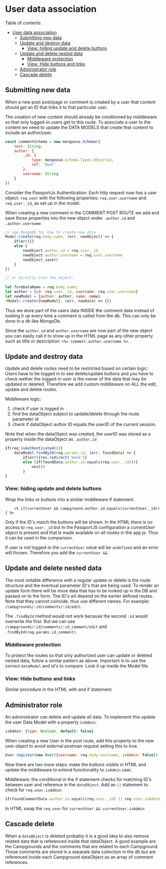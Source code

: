 # User data association
Table of contents
- [User data association](#user-data-association)
	- [Submitting new data](#submitting-new-data)
	- [Update and destroy data](#update-and-destroy-data)
		- [View: hiding update and delete buttons](#view-hiding-update-and-delete-buttons)
	- [Update and delete nested data](#update-and-delete-nested-data)
		- [Middleware protection](#middleware-protection)
		- [View: Hide buttons and links](#view-hide-buttons-and-links)
	- [Administrator role](#administrator-role)
	- [Cascade delete](#cascade-delete)
## Submitting new data
When a new post post/page or comment is created by a user that content should get an ID that links it to that particular user.

The creation of new content should already be conditioned by middleware so that only logged-in users get to this route. To associate a user to the content we need to update the DATA MODELS that create that content to include an author/user.
```javascript
const commentSchema = new mongoose.Schema({
   	text: String,
 	author: {
		_id: {
           	type: mongoose.Schema.Types.ObjectId,
            ref: 'User'
        },
        username: String
    }
})
```
Consider the PassportJs Authentication: Each http request now has a user object: `req.user` with the following properties: `req.user.username` and `req.user._id`, as set up in the model. 

When creating a new comment in the COMMENT POST ROUTE we add and save those properties into the new object under `.author.id` and `.author.username`: 
```javascript
// see MongoDb for how to create new data
Model.create(req.body.name, (err, newObject) => {
	if(err){}
	else {
		newObject.author.id = req.user._id
		newObject.author.username = req.user.username
		newObject.save()
	}
})

// or directly into the object:
	
let formDataName = req.body.name; 
let author = {id: req.user._id, username: req.user.username}
let newModel = {author: author, name: name}
<Model>.create({newModel}, (err, newData) => {})
```
Thus we store part of the users data INSIDE the comment data instead of looking it up every time a comment is called from the db. This can only be done in a db like MongoDb.

Since the `author.id` and `author.username` are now part of the new object you can easily call it to show up in the HTML page as any other property such as title or description:
`<%= comment.author.username %>`.

## Update and destroy data
Update and delete routes need to be restricted based on certain logic: Users have to be logged in to see delete/update buttons and you have to check wether the logged-in user is the owner of the data that may be updated or deleted. Therefore we add custom middleware on ALL the edit, update and delete routes.

Middleware logic:		
1.	check if user is logged in
2.	find the dataObject subject to update/delete through the route parameter id
3. 	check if dataObject author ID equals the userID of the current session. 

Note that when the dataObject was created, the userID was stored as a property inside the dataObject as `.author.id`
```javascript
if(req.isAuthenticated()){
	dataModel.findById(req.params.id, (err, foundData) => { 
		if(err){res.redirect('back')}
		else (if(foundData.author.id.equals(req.user._id))){
			next()
		}
}
```
### View: hiding update and delete buttons
Wrap the links or buttons into a similar middleware if statement. 
```
	<% if(currentUser && campground.author.id.equals(currentUser._id)){ %>
```
Only if the ID's match the buttons will be shown. In the HTML there is no access to `req.user._id` but in the PassportJS configuration a *currentUser object* is present and that is made available on all routes in the app.js. Thus it can be used in the comparison.
  
If user is not logged-in the `currentUser` value will be `undefined` and an error will thrown. Therefore you add the `currentUser &&`.

## Update and delete nested data
The most notable difference with a regular update or delete is the route structure and the eventual parameter ID's that are being used. To render an update form there will be more data that has to be looked up in the DB and passed on to the form. The ID's wil depend on the earlier defined routes. Note that they cannot coincide, thus use different names. For example:
`/campgrounds/:id/comments/:id/edit`.

The `.findById` method would not work because the second `:id` would overwrite the first. But we can use `/campgrounds/:id/comments/:id_comment/edit` and `.findById(req.params.id_comment)`.

### Middleware protection
To protect the routes so that only authorized user can update or deleted nested data, follow a similar pattern as above. Important is to use the correct `dataModel` and id's to compare. Look it up inside the Model file.

### View: Hide buttons and links
Similar procedure in the HTML with and if statement. 


## Administrator role
An administrator can delete and update all data. To implement this update the user Data Model with a property `isAdmin`: 
```javascript
isAdmin: {type: Boolean, default: false}
```
When creating a new User in the post route, add this property to the new user object to avoid external postman request setting this to true.
```javascript
User.register(new User({username: req.body.username, isAdmin: false})
```
Now there are two more steps: make the buttons visible in HTML and update the middleware to extend functionality to `isAdmin` user.

Middleware: the conditional in the if statement checks for matching ID's between user and reference in the `dataObject`. Add an `||` statement to check for `req.user.isAdmin`:
```javascript
if(foundCommentData.author.id.equals(req.user._id) || req.user.isAdmin)
```
In HTML swap the `req.user` for `currentUser && currentUser.isAdmin`

## Cascade delete
When a `dataObject` is deleted probably it is a good idea to also remove related data that is referenced inside that dataObject. A good example are the Campgrounds and the comments that are related to each Campground. Those comments are stored in a separate data collection in the db but are referenced inside each Campground dataObject as an array of comment references.                   